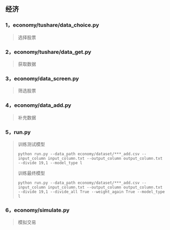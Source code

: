 ## 经济
### 1，economy/tushare/data_choice.py
>选择股票
### 2，economy/tushare/data_get.py
>获取数据
### 3，economy/data_screen.py
>筛选股票
### 4，economy/data_add.py
>补充数据
### 5，run.py
>训练测试模型
>```
>python run.py --data_path economy/dataset/***_add.csv --input_column input_column.txt --output_column output_column.txt --divide 19,1 --model_type l
>```
>训练最终模型
>```
>python run.py --data_path economy/dataset/***_add.csv --input_column input_column.txt --output_column output_column.txt --divide 19,1 --divide_all True --weight_again True --model_type l
>```
### 6，economy/simulate.py
>模拟交易